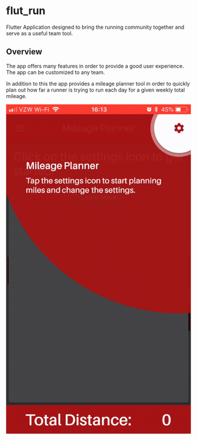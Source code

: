# flut_run

Flutter Application designed to bring the running community together and serve as a useful team tool.

## Overview

The app offers many features in order to provide a good user experience. The app can be customized to any team.

In addition to this the app provides a mileage planner tool in order to quickly plan out how far a runner is trying to run each day for a given weekly total mileage. 


![](mileagePlanner.gif)
